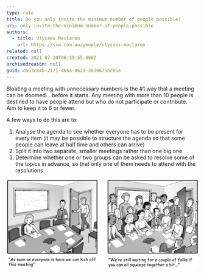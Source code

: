 ```yaml
---
type: rule
title: Do you only invite the minimum number of people possible?
uri: only-invite-the-minimum-number-of-people-possible
authors:
  - title: Ulysses Maclaren
    url: https://ssw.com.au/people/ulysses-maclaren
related: null
created: 2021-07-20T06:35:55.000Z
archivedreason: null
guid: c653c84b-2171-466a-862d-36306756c85e
---
```


Bloating a meeting with unnecessary numbers is the #1 way that a meeting can be doomed... before it starts. Any meeting with more than 10 people is destined to have people attend but who do not participate or contribute. Aim to keep it to 6 or fewer.

<!--endintro-->

A few ways to do this are to:

1. Analyse the agenda to see whether everyone has to be present for every item (it may be possible to structure the agenda so that some people can leave at half time and others can arrive) 
2. Split it into two separate, smaller meetings rather than one big one
3. Determine whether one or two groups can be asked to resolve some of the topics in advance, so that only one of them needs to attend with the resolutions

![](lots-of-people-meeting.jpg)
